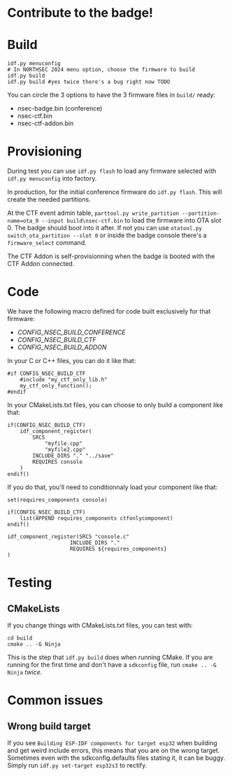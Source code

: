 # Contribute to the badge!


# Build
```
idf.py menuconfig
# In NORTHSEC 2024 menu option, choose the firmware to build
idf.py build
idf.py build #yes twice there's a bug right now TODO
```
You can circle the 3 options to have the 3 firmware files in `build/` ready:
- nsec-badge.bin (conference)
- nsec-ctf.bin
- nsec-ctf-addon.bin


# Provisioning
During test you can use `idf.py flash` to load any firmware selected with `idf.py menuconfig` into factory.

In production, for the initial conference firmware do `idf.py flash`. This will create the needed partitions.

At the CTF event admin table, `parttool.py write_partition --partition-name=ota_0 --input build\nsec-ctf.bin` to load the firmware into OTA slot 0. The badge should boot into it after. If not you can use `otatool.py switch_ota_partition --slot 0` or inside the badge console there's a `firmware_select` command.

The CTF Addon is self-provisionning when the badge is booted with the CTF Addon connected.


# Code
We have the following macro defined for code built exclusively for that firmware:
- *CONFIG_NSEC_BUILD_CONFERENCE*
- *CONFIG_NSEC_BUILD_CTF*
- *CONFIG_NSEC_BUILD_ADDON*

In your C or C++ files, you can do it like that:
```
#if CONFIG_NSEC_BUILD_CTF
    #include "my_ctf_only_lib.h"
    my_ctf_only_function();
#endif
```

In your CMakeLists.txt files, you can choose to only build a component like that:
```
if(CONFIG_NSEC_BUILD_CTF)
    idf_component_register(
        SRCS
            "myfile.cpp"
            "myfile2.cpp"
        INCLUDE_DIRS "." "../save"
        REQUIRES console
    )
endif()
```

If you do that, you'll need to conditionnaly load your component like that:
```
set(requires_components console)

if(CONFIG_NSEC_BUILD_CTF)
    list(APPEND requires_components ctfonlycomponent)
endif()

idf_component_register(SRCS "console.c"
                    INCLUDE_DIRS "."
                    REQUIRES ${requires_components}
)

```


# Testing
## CMakeLists
If you change things with CMakeLists.txt files, you can test with:
```
cd build
cmake .. -G Ninja
```
This is the step that `idf.py build` does when running CMake.
If you are running for the first time and don't have a `sdkconfig` file, run `cmake .. -G Ninja` *twice*.


# Common issues
## Wrong build target
If you see `Building ESP-IDF components for target esp32` when building and get weird include errors,
this means that you are on the wrong target. Sometimes even with the sdkconfig.defaults files stating it, it can be buggy.
Simply run `idf.py set-target esp32s3` to rectify.
